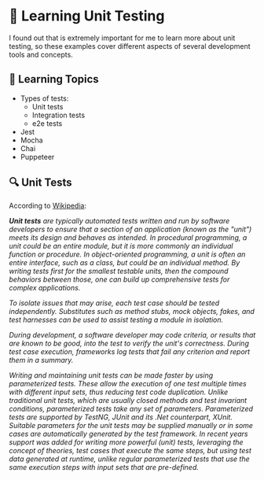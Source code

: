 # :100: Learning Unit Testing

I found out that is extremely important for me to learn more about unit testing, so these examples cover different aspects of several development tools and concepts.

## :bookmark_tabs: Learning Topics

- Types of tests:
  - Unit tests
  - Integration tests
  - e2e tests
- Jest
- Mocha
- Chai
- Puppeteer

## :mag: Unit Tests

According to [Wikipedia](https://en.wikipedia.org/wiki/Unit_testing):

_**Unit tests** are typically automated tests written and run by software developers to ensure that a section of an application (known as the "unit") meets its design and behaves as intended. In procedural programming, a unit could be an entire module, but it is more commonly an individual function or procedure. In object-oriented programming, a unit is often an entire interface, such as a class, but could be an individual method. By writing tests first for the smallest testable units, then the compound behaviors between those, one can build up comprehensive tests for complex applications._

_To isolate issues that may arise, each test case should be tested independently. Substitutes such as method stubs, mock objects, fakes, and test harnesses can be used to assist testing a module in isolation._

_During development, a software developer may code criteria, or results that are known to be good, into the test to verify the unit's correctness. During test case execution, frameworks log tests that fail any criterion and report them in a summary._

_Writing and maintaining unit tests can be made faster by using parameterized tests. These allow the execution of one test multiple times with different input sets, thus reducing test code duplication. Unlike traditional unit tests, which are usually closed methods and test invariant conditions, parameterized tests take any set of parameters. Parameterized tests are supported by TestNG, JUnit and its .Net counterpart, XUnit. Suitable parameters for the unit tests may be supplied manually or in some cases are automatically generated by the test framework. In recent years support was added for writing more powerful (unit) tests, leveraging the concept of theories, test cases that execute the same steps, but using test data generated at runtime, unlike regular parameterized tests that use the same execution steps with input sets that are pre-defined._
